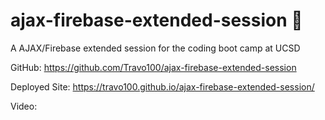 # ajax-firebase-extended-session 📡
A AJAX/Firebase extended session for the coding boot camp at UCSD

GitHub: https://github.com/Travo100/ajax-firebase-extended-session

Deployed Site: https://travo100.github.io/ajax-firebase-extended-session/

Video: <processing>